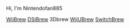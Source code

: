 Hi, I'm Nintendofan885

[WiiBrew](https://www.wiibrew.org/wiki/User:Nintendofan885)
[DSiBrew](https://www.dsibrew.org/wiki/User:Nintendofan885) 3Dbrew
[WiiUBrew](https://www.wiiubrew.org/wiki/User:Nintendofan885)
[SwitchBrew](https://www.switchbrew.org/wiki/User:Nintendofan885)